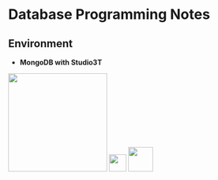 # Database Programming Notes

## Environment
 - **MongoDB with Studio3T** 

<img src="https://upload.wikimedia.org/wikipedia/commons/thumb/9/93/MongoDB_Logo.svg/2560px-MongoDB_Logo.svg.png"  width="200"/> <img src="https://cdn.pixabay.com/photo/2014/04/02/10/55/plus-304947_1280.png"  width="35"/> <img src="https://studio3t.com/wp-content/uploads/2020/06/cropped-favicon-512x512-1.png"  width="50"/>

